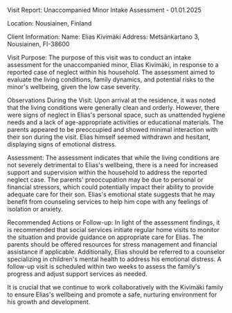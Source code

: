  Visit Report: Unaccompanied Minor Intake Assessment - 01.01.2025

Location: Nousiainen, Finland

Client Information:
Name: Elias Kivimäki
Address: Metsänkartano 3, Nousiainen, FI-38600

Visit Purpose:
The purpose of this visit was to conduct an intake assessment for the unaccompanied minor, Elias Kivimäki, in response to a reported case of neglect within his household. The assessment aimed to evaluate the living conditions, family dynamics, and potential risks to the minor's wellbeing, given the low case severity.

Observations During the Visit:
Upon arrival at the residence, it was noted that the living conditions were generally clean and orderly. However, there were signs of neglect in Elias's personal space, such as unattended hygiene needs and a lack of age-appropriate activities or educational materials. The parents appeared to be preoccupied and showed minimal interaction with their son during the visit. Elias himself seemed withdrawn and hesitant, displaying signs of emotional distress.

Assessment:
The assessment indicates that while the living conditions are not severely detrimental to Elias's wellbeing, there is a need for increased support and supervision within the household to address the reported neglect case. The parents' preoccupation may be due to personal or financial stressors, which could potentially impact their ability to provide adequate care for their son. Elias's emotional state suggests that he may benefit from counseling services to help him cope with any feelings of isolation or anxiety.

Recommended Actions or Follow-up:
In light of the assessment findings, it is recommended that social services initiate regular home visits to monitor the situation and provide guidance on appropriate care for Elias. The parents should be offered resources for stress management and financial assistance if applicable. Additionally, Elias should be referred to a counselor specializing in children's mental health to address his emotional distress. A follow-up visit is scheduled within two weeks to assess the family's progress and adjust support services as needed.

It is crucial that we continue to work collaboratively with the Kivimäki family to ensure Elias's wellbeing and promote a safe, nurturing environment for his growth and development.
